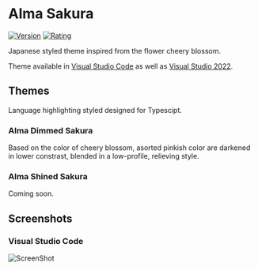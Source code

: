 # Alma Sakura
[![Version](https://vsmarketplacebadge.apphb.com/version/hoshinokanade.alma-sakura.svg)](https://marketplace.visualstudio.com/items?itemName=hoshinokanade.alma-sakura)
[![Rating](https://vsmarketplacebadge.apphb.com/rating-star/hoshinokanade.alma-sakura.svg)](https://marketplace.visualstudio.com/items?itemName=hoshinokanade.alma-sakura)

Japanese styled theme inspired from the flower cheery blossom.

Theme available in [Visual Studio Code](https://marketplace.visualstudio.com/items?itemName=hoshinokanade.alma-sakura) as well as [Visual Studio 2022](https://marketplace.visualstudio.com/items?itemName=hoshinokanade.alma-sakura).

## Themes

Language highlighting styled designed for Typescipt.

### Alma Dimmed Sakura
Based on the color of cheery blossom, asorted pinkish color are darkened in lower constrast, blended in a low-profile, relieving style. 

### Alma Shined Sakura
Coming soon.

## Screenshots
### Visual Studio Code
![ScreenShot](https://raw.github.com/as-alma/Alma-Sakura/master/assets/screenshot-editor.png)